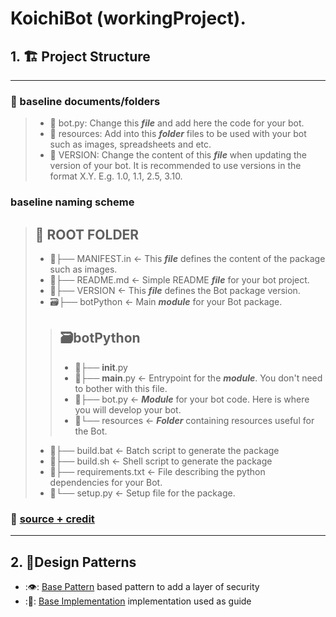 # KoichiBot (workingProject).
## 1. 🏗️ Project Structure

---

### 🧢 baseline documents/folders

> - 📄 bot.py: Change this ***file*** and add here the code for your bot.
> - 📁 resources: Add into this ***folder*** files to be used with your bot such as images, spreadsheets and etc. 
> - 📄 VERSION: Change the content of this ***file*** when updating the version of your bot. It is recommended to use versions in the format X.Y. E.g. 1.0, 1.1, 2.5, 3.10.

### baseline naming scheme
> ## 🌳 ROOT FOLDER ️
> - 📄├── MANIFEST.in       <- This ***file*** defines the content of the package such as images.
> - 📄├── README.md         <- Simple README ***file*** for your bot project. 
> - 📄├── VERSION           <- This ***file*** defines the Bot package version.
> - 🗃️├── botPython         <- Main ***module*** for your Bot package.
> > ## 🗃️botPython 
> > - 📄├── __init__.py 
> > - 📄├── __main__.py   <- Entrypoint for the ***module***. You don't need to bother with this file. 
> > - 📄├── bot.py        <- ***Module*** for your bot code. Here is where you will develop your bot. 
> >-   📁└── resources     <- ***Folder*** containing resources useful for the Bot. 
> - 📄├── build.bat         <- Batch script to generate the package 
> - 📄├── build.sh          <- Shell script to generate the package 
> - 📄├── requirements.txt  <- File describing the python dependencies for your Bot. 
> - 📄└── setup.py          <- Setup file for the package.
> 

### :memo: [source + credit](https://botcity-dev.github.io/bot-python-template/project/)

---

## 2. 🎨Design Patterns
- :👁️: [Base Pattern](https://refactoring.guru/design-patterns/proxy) based pattern to add a layer of security
- :🧿: [Base Implementation](https://rednafi.github.io/digressions/python/2020/06/16/python-proxy-pattern.html) implementation used as guide

